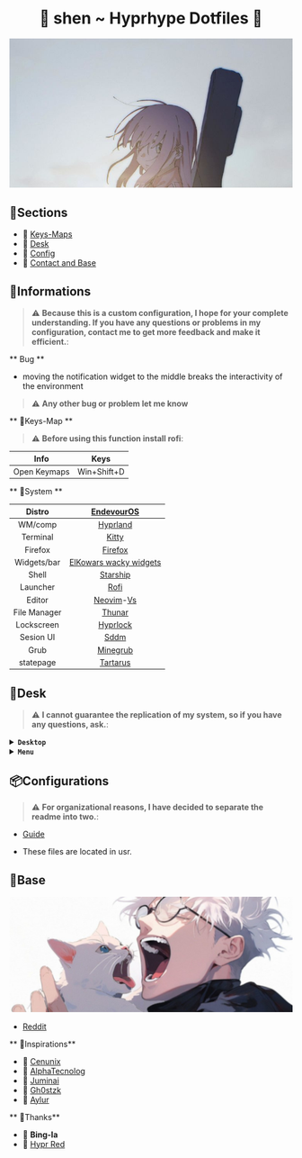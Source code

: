 <div align="center">
 <h1> 🌸 shen ~ Hyprhype Dotfiles 🌸 </h1>
 </div>

<p align="center">
  <picture>
    <img src="/assets/logo.jpeg">
  </picture>
</p>

## 🌿Sections

- 🌸 [Keys-Maps](https://github.com/Shentxt/Hyprhype/tree/master#Informations)
- 🌸 [Desk](https://github.com/Shentxt/Hyprhype/tree/master#Desk)
- 🌸 [Config](https://github.com/Shentxt/Hyprhype/tree/master#Configurations)
- 🌸 [Contact and Base](https://github.com/Shentxt/Hyprhype/tree/master#Base)

## 🌿Informations

> :warning: **Because this is a custom configuration, I hope for your complete understanding. If you have any questions or problems in my configuration, contact me to get more feedback and make it efficient.**: 

** Bug **

- moving the notification widget to the middle breaks the interactivity of the environment

> :warning: **Any other bug or problem let me know**


** 🌿Keys-Map **

> :warning: **Before using this function install rofi**: 

|     Info     |    Keys      |
| :----------: | :----------: |
| Open Keymaps |  Win+Shift+D |

** 🌿System **

|    Distro    |                [EndevourOS](https://endeavouros.com/)                          |
| :----------: | :----------------------------------------------------------------------------: |
|    WM/comp   |                 [Hyprland](https://wiki.hyprland.org/)                         |
|   Terminal   |                   [Kitty](https://github.com/kovidgoyal/kitty)                 |
|   Firefox    |        [Firefox](https://github.com/Godiesc/firefox-gx/tree/main)              |
|  Widgets/bar |            [ElKowars wacky widgets](https://github.com/elkowar/eww)            |
|    Shell     |                [Starship](https://github.com/starship/starship)                |
|   Launcher   |                   [Rofi](https://github.com/davatorium/rofi)                   |
|    Editor    | [Neovim](https://github.com/neovim/neovim)-[Vs](https://code.visualstudio.com/)|
| File Manager |              [Thunar](https://github.com/xfce-mirror/thunar)                   |
| Lockscreen   |              [Hyprlock](https://github.com/hyprwm/hyprlock)                    |
| Sesion UI    |              [Sddm](https://github.com/sddm/sddm)                              |
|   Grub       |          [Minegrub](https://github.com/Lxtharia/minegrub-theme)                |
| statepage    |          [Tartarus](https://alljavi.github.io/tartarus-startpage/)             |

## 🌿Desk

> :warning: **I cannot guarantee the replication of my system, so if you have any questions, ask.**: 

<details>
<summary><b><code>Desktop</code></b></summary>

|Desk|Update|Widgets|Popup|
|--|--|--|--|
|![demo](/assets/Screen/desk.png "demo")|![demo](/assets/Screen/update.png "demo")|![demo](/assets/Screen/widgets.png "demo")|![demo](/assets/Screen/popup.png "demo")|
</details>

<details>
<summary><b><code>Menu</code></b></summary>

|Lock|Power|Login|Launcher|
|--|--|--|--|
|![demo](/assets/Screen/lock.png "demo")|![demo](/assets/Screen/power.png "demo")|![demo](/assets/Screen/login.png "demo")|![demo](/assets/Screen/rofi.png "demo")|
</details>

## 📦Configurations

> :warning: **For organizational reasons, I have decided to separate the readme into two.**: 

- [Guide](CONFIG.md)

- These files are located in usr.

## 🌿Base 

<p align="center">
  <picture>
    <img src="/assets/icon.jpg">
  </picture>
</p>

- [Reddit](https://www.reddit.com/user/ProfessionLower9249)

** 🌿Inspirations**

- 🌸 [Cenunix](https://github.com/cenunix)
- 🌸 [AlphaTecnolog](https://github.com/AlphaTechnolog/dotfiles)
- 🌸 [Juminai](https://github.com/juminai/dotfiles)
- 🌸 [Gh0stzk](https://github.com/gh0stzk/dotfiles)
- 🌸 [Aylur](https://github.com/Aylur/dotfiles)

** 🌿Thanks**

- 🌸 **Bing-Ia**
- 🌸 [Hypr Red](https://www.reddit.com/r/hyprland/)

